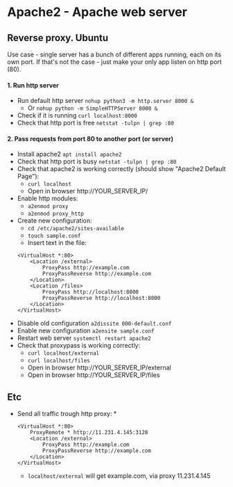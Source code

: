 # Apache2 - Apache web server

## Reverse proxy. Ubuntu
Use case - single server has a bunch of different apps running, each on its own port.
If that's not the case - just make your only app listen on http port (80).
#### 1. Run http server
* Run default http server `nohup python3 -m http.server 8000 &`
    * Or `nohup python -m SimpleHTTPServer 8000 &`
* Check if it is running `curl localhost:8000`
* Check that http port is free `netstat -tulpn | grep :80`

#### 2. Pass requests from port 80 to another port (or server)
* Install apache2 `apt install apache2`
* Check that http port is busy `netstat -tulpn | grep :80`
* Check that apache2 is working correctly (should show "Apache2 Default Page"):
    * `curl localhost`
    * Open in browser http://YOUR_SERVER_IP/
* Enable http modules:
    * `a2enmod proxy`
    * `a2enmod proxy_http`
* Create new configuration:
    * `cd /etc/apache2/sites-available`
    * `touch sample.conf`
    * Insert text in the file:
    ```
    <VirtualHost *:80>
        <Location /external>
            ProxyPass http://example.com
            ProxyPassReverse http://example.com
        </Location>
        <Location /files>
            ProxyPass http://localhost:8000
            ProxyPassReverse http://localhost:8000
        </Location>
    </VirtualHost>
    ```
* Disable old configuration `a2dissite 000-default.conf`
* Enable new configuration `a2ensite sample.conf`
* Restart web server `systemctl restart apache2`
* Check that proxypass is working correctly:
    * `curl localhost/external`
    * `curl localhost/files`
    * Open in browser http://YOUR_SERVER_IP/external
    * Open in browser http://YOUR_SERVER_IP/files

## Etc
* Send all traffic trough http proxy:
    *
    ```
    <VirtualHost *:80>
        ProxyRemote * http://11.231.4.145:3128
        <Location /external>
            ProxyPass http://example.com
            ProxyPassReverse http://example.com
        </Location>
    </VirtualHost>
    ```
    * `localhost/external` will get example.com, via proxy 11.231.4.145

